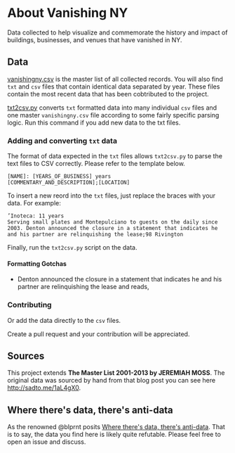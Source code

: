 # About Vanishing NY


Data collected to help visualize and commemorate the history and impact of buildings, businesses, and venues that have vanished in NY.

## Data

[vanishingny.csv](../blob/master/vanishingny.csv) is the master list of all collected records. You will also find `txt` and `csv` files that contain identical data separated by year. These files contain the most recent data that has been cobtributed to the project. 

[txt2csv.py](../blob/master/txt2csv.py) converts `txt` formatted data into many individual `csv` files and one master `vanishingny.csv` file according to some fairly specific parsing logic. Run this command if you add new data to the txt files. 

### Adding and converting `txt` data

The format of data expected in the `txt` files allows `txt2csv.py` to parse the text files to CSV correctly. Please refer to the template below.


```
[NAME]: [YEARS_OF_BUSINESS] years
[COMMENTARY_AND_DESCRIPTION];[LOCATION]
```

To insert a new reord into the `txt` files, just replace the braces with your data. For example:

```
’Inoteca: 11 years
Serving small plates and Montepulciano to guests on the daily since 2003. Denton announced the closure in a statement that indicates he and his partner are relinquishing the lease;98 Rivington
```

Finally, run the `txt2csv.py` script on the data.


#### Formatting Gotchas
* Denton announced the closure in a statement that indicates he and his partner are relinquishing the lease and reads, 


### Contributing

Or add the data directly to the `csv` files. 

Create a pull request and your contribution will be appreciated.

## Sources 
This project extends **The Master List 2001-2013 by JEREMIAH MOSS**. The original data was sourced by hand from that blog post you can see here http://sadto.me/1aL4gX0. 


## Where there's data, there's anti-data

As the renowned @blprnt posits [Where there's data, there's anti-data](https://twitter.com/blprnt/status/430686284563349505). That is to say, the data you find here is likely quite refutable. Please feel free to open an issue and discuss.

